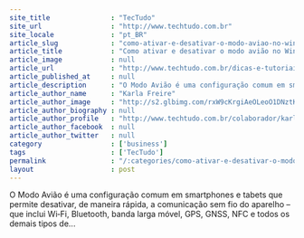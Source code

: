 ```yaml
---
site_title               : "TecTudo"
site_url                 : "http://www.techtudo.com.br"
site_locale              : "pt_BR"
article_slug             : "como-ativar-e-desativar-o-modo-aviao-no-windows-8-entenda-o-recurso"
article_title            : "Como ativar e desativar o modo avião no Windows 8; entenda o recurso"
article_image            : null
article_url              : "http://www.techtudo.com.br/dicas-e-tutoriais/noticia/2014/10/como-ativar-e-desativar-o-modo-aviao-no-windows-8-entenda-o-recurso.html"
article_published_at     : null
article_description      : "O Modo Avião é uma configuração comum em smartphones e tabets que permite desativar, de maneira rápida, a comunicação sem fio do aparelho – que inclui Wi‑Fi, Bluetooth, banda larga móvel, GPS, GNSS, NFC e todos os demais tipos de..."
article_author_name      : "Karla Freire"
article_author_image     : "http://s2.glbimg.com/rxW9cKrgiAeOLeoO1DNztKBVNMM=/30x30/s2.glbimg.com/6WTEivlAHc0p9T3cGHEhdhRQl94=/0x37:584x620/140x140/s.glbimg.com/po/tt2/f/original/2014/01/22/1524910_10200256858302792_165316419_n.jpg"
article_author_biography : null
article_author_profile   : "http://www.techtudo.com.br/colaborador/karla-freire.html"
article_author_facebook  : null
article_author_twitter   : null
category                 : ['business']
tags                     : ['TecTudo']
permalink                : "/:categories/como-ativar-e-desativar-o-modo-aviao-no-windows-8-entenda-o-recurso/"
layout                   : post
---
```


O Modo Avião é uma configuração comum em smartphones e tabets que permite desativar, de maneira rápida, a comunicação sem fio do aparelho – que inclui Wi‑Fi, Bluetooth, banda larga móvel, GPS, GNSS, NFC e todos os demais tipos de...
